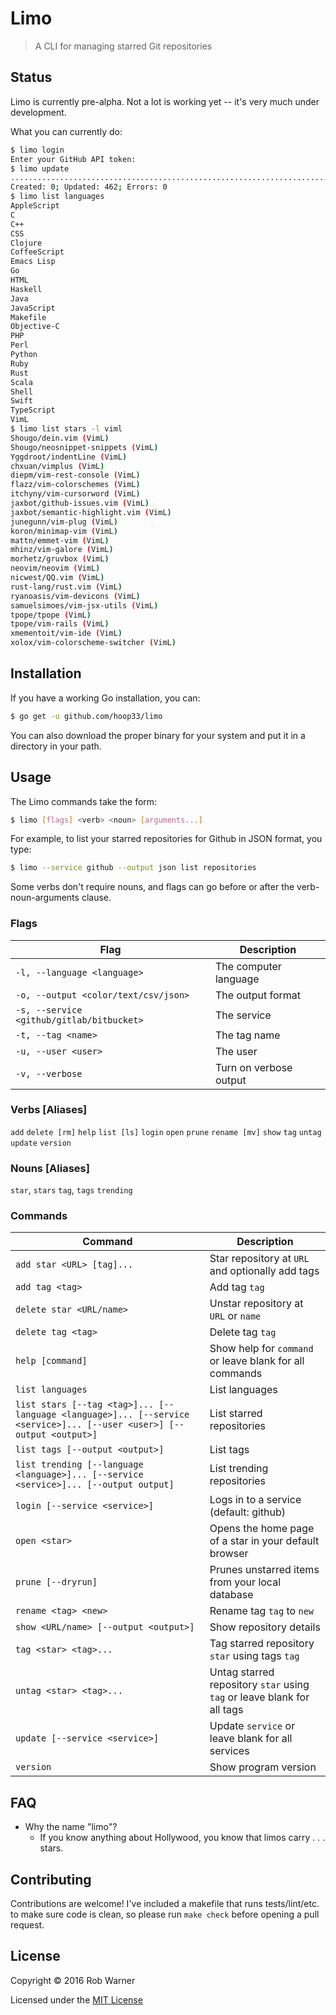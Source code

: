 # Limo

> A CLI for managing starred Git repositories

## Status

Limo is currently pre-alpha. Not a lot is working yet -- it's very much under development.

What you can currently do:

```sh
$ limo login
Enter your GitHub API token:
$ limo update
..............................................................................................................................................................................................................................................................................................................................................................................................................................................................................
Created: 0; Updated: 462; Errors: 0
$ limo list languages
AppleScript
C
C++
CSS
Clojure
CoffeeScript
Emacs Lisp
Go
HTML
Haskell
Java
JavaScript
Makefile
Objective-C
PHP
Perl
Python
Ruby
Rust
Scala
Shell
Swift
TypeScript
VimL
$ limo list stars -l viml
Shougo/dein.vim (VimL)
Shougo/neosnippet-snippets (VimL)
Yggdroot/indentLine (VimL)
chxuan/vimplus (VimL)
diepm/vim-rest-console (VimL)
flazz/vim-colorschemes (VimL)
itchyny/vim-cursorword (VimL)
jaxbot/github-issues.vim (VimL)
jaxbot/semantic-highlight.vim (VimL)
junegunn/vim-plug (VimL)
koron/minimap-vim (VimL)
mattn/emmet-vim (VimL)
mhinz/vim-galore (VimL)
morhetz/gruvbox (VimL)
neovim/neovim (VimL)
nicwest/QQ.vim (VimL)
rust-lang/rust.vim (VimL)
ryanoasis/vim-devicons (VimL)
samuelsimoes/vim-jsx-utils (VimL)
tpope/tpope (VimL)
tpope/vim-rails (VimL)
xmementoit/vim-ide (VimL)
xolox/vim-colorscheme-switcher (VimL)
```

## Installation

If you have a working Go installation, you can:

```sh
$ go get -u github.com/hoop33/limo
```

You can also download the proper binary for your system and put it in a directory in your path.

## Usage

The Limo commands take the form:

```sh
$ limo [flags] <verb> <noun> [arguments...]
```

For example, to list your starred repositories for Github in JSON format, you type:

```sh
$ limo --service github --output json list repositories
```

Some verbs don't require nouns, and flags can go before or after the verb-noun-arguments clause.

### Flags

Flag | Description
--- | ---
`-l, --language <language>` | The computer language
`-o, --output <color/text/csv/json>` | The output format
`-s, --service <github/gitlab/bitbucket>` | The service
`-t, --tag <name>` | The tag name
`-u, --user <user>` | The user
`-v, --verbose` | Turn on verbose output

### Verbs [Aliases]

`add`
`delete [rm]`
`help`
`list [ls]`
`login`
`open`
`prune`
`rename [mv]`
`show`
`tag`
`untag`
`update`
`version`

### Nouns [Aliases]

`star`, `stars`
`tag`, `tags`
`trending`

### Commands

Command | Description
--- | ---
`add star <URL> [tag]...` | Star repository at `URL` and optionally add tags
`add tag <tag>` | Add tag `tag`
`delete star <URL/name>` | Unstar repository at `URL` or `name`
`delete tag <tag>` | Delete tag `tag`
`help [command]` | Show help for `command` or leave blank for all commands
`list languages` | List languages
`list stars [--tag <tag>]... [--language <language>]... [--service <service>]... [--user <user>] [--output <output>]` | List starred repositories
`list tags [--output <output>]` | List tags
`list trending [--language <language>]... [--service <service>]... [--output output]` | List trending repositories
`login [--service <service>]` | Logs in to a service (default: github)
`open <star>` | Opens the home page of a star in your default browser
`prune [--dryrun]` | Prunes unstarred items from your local database
`rename <tag> <new>` | Rename tag `tag` to `new`
`show <URL/name> [--output <output>]` | Show repository details
`tag <star> <tag>...` | Tag starred repository `star` using tags `tag`
`untag <star> <tag>...` | Untag starred repository `star` using `tag` or leave blank for all tags
`update [--service <service>]` | Update `service` or leave blank for all services
`version` | Show program version

## FAQ

* Why the name "limo"?
	* If you know anything about Hollywood, you know that limos carry . . . stars.

## Contributing

Contributions are welcome! I've included a makefile that runs tests/lint/etc. to make sure code is clean, so please run `make check` before opening a pull request.

## License

Copyright &copy; 2016 Rob Warner

Licensed under the [MIT License](https://hoop33.mit-license.org/)
